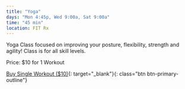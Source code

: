 ```yaml
---
title: "Yoga"
days: "Mon 4:45p, Wed 9:00a, Sat 9:00a"
time: "45 min"
location: FIT Rx
---
```


Yoga Class focused on improving your posture, flexibility, strength and agility!
Class is for all skill levels.

Price:
$10 for 1 Workout

[Buy Single Workout ($10)](https://app.acuityscheduling.com/schedule.php?owner=16546307&appointmentType=15864415){: target="_blank"}{: class="btn btn-primary-outline"}